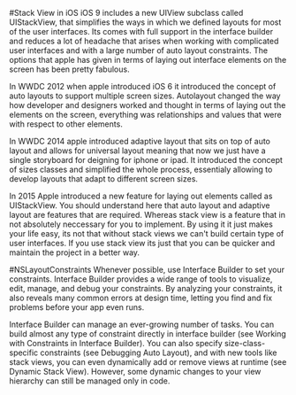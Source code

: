 #Stack View in iOS
iOS 9 includes a new UIView subclass called UIStackView, that simplifies the ways in which we defined layouts for most of the user interfaces. Its comes with full support in the interface builder and reduces a lot of headache that arises when working with complicated user interfaces and with a large number of auto layout constraints. The options that apple has given in terms of laying out interface elements on the screen has been pretty fabulous. 

In WWDC 2012 when apple introduced iOS 6 it introduced the concept of auto layouts to support multiple screen sizes. Autolayout changed the way how developer and designers worked and thought in terms of laying out the elements on the screen, everything was relationships and values that were with respect to other elements. 

In WWDC 2014 apple introduced adaptive layout that sits on top of auto layout and allows for universal layout meaning that now we just have a single storyboard for deigning for iphone or ipad. It introduced the concept of sizes classes and simplified the whole process, essentialy allowing to develop layouts that adapt to different screen sizes. 

In 2015 Apple introduced a new feature for laying out elements called as UIStackView. You should understand here that auto layout and adaptive layout are features that are required. Whereas stack view is a feature that in not absolutely neccessary for you to implement. By using it it just makes your life easy, its not that without stack views we can't build certain type of user interfaces. If you use stack view its just that you can be quicker and maintain the project in a better way.


#NSLayoutConstraints
Whenever possible, use Interface Builder to set your constraints. Interface Builder provides a wide range of tools to visualize, edit, manage, and debug your constraints. By analyzing your constraints, it also reveals many common errors at design time, letting you find and fix problems before your app even runs.

Interface Builder can manage an ever-growing number of tasks. You can build almost any type of constraint directly in interface builder (see Working with Constraints in Interface Builder). You can also specify size-class-specific constraints (see Debugging Auto Layout), and with new tools like stack views, you can even dynamically add or remove views at runtime (see Dynamic Stack View). However, some dynamic changes to your view hierarchy can still be managed only in code.

